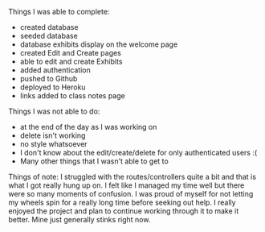 Things I was able to complete:
- created database
- seeded database
- database exhibits display on the welcome page
- created Edit and Create pages
- able to edit and create Exhibits
- added authentication
- pushed to Github
- deployed to Heroku
- links added to class notes page


Things I was not able to do:
- at the end of the day as I was working on
- delete isn't working
- no style whatsoever
- I don't know about the edit/create/delete for only authenticated users :(
- Many other things that I wasn't able to get to


Things of note:
I struggled with the routes/controllers quite a bit and that is what I got really hung up on.
I felt like I managed my time well but there were so many moments of confusion.
I was proud of myself for not letting my wheels spin for a really long time before seeking out
help. I really enjoyed the project and plan to continue working through it to make it better. Mine
just generally stinks right now.
